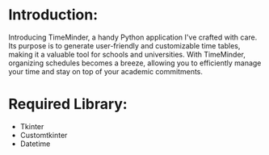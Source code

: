 # Introduction:

Introducing TimeMinder, a handy Python application I've crafted with care. Its purpose is to generate user-friendly and customizable time tables, making it a valuable tool for schools and universities. With TimeMinder, organizing schedules becomes a breeze, allowing you to efficiently manage your time and stay on top of your academic commitments.

# Required Library:

* Tkinter
* Customtkinter
* Datetime
